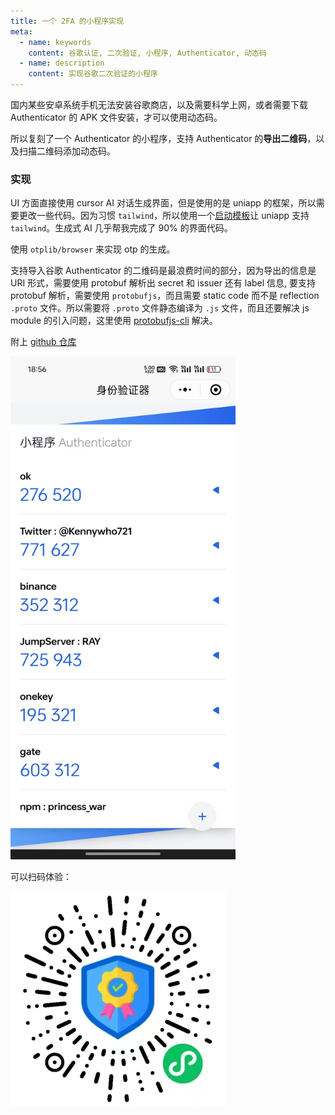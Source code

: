 ```yaml
---
title: 一个 2FA 的小程序实现
meta:
  - name: keywords
    content: 谷歌认证, 二次验证, 小程序, Authenticator, 动态码
  - name: description
    content: 实现谷歌二次验证的小程序
---
```


国内某些安卓系统手机无法安装谷歌商店，以及需要科学上网，或者需要下载 Authenticator 的 APK 文件安装，才可以使用动态码。

所以复刻了一个 Authenticator 的小程序，支持 Authenticator 的**导出二维码**，以及扫描二维码添加动态码。

### 实现

UI 方面直接使用 cursor AI 对话生成界面，但是使用的是 uniapp 的框架，所以需要更改一些代码。因为习惯 `tailwind`，所以使用一个[启动模板](https://github.com/sonofmagic/uni-app-vite-vue3-tailwind-vscode-template)让 uniapp 支持 `tailwind`。生成式 AI 几乎帮我完成了 90% 的界面代码。

使用 `otplib/browser` 来实现 otp 的生成。

支持导入谷歌 Authenticator 的二维码是最浪费时间的部分，因为导出的信息是 URI 形式，需要使用 protobuf 解析出 secret 和 issuer 还有 label 信息, 要支持 protobuf 解析，需要使用 `protobufjs`，而且需要 static code 而不是 reflection `.proto` 文件。所以需要将 `.proto` 文件静态编译为 `.js` 文件，而且还要解决 js module 的引入问题，这里使用 [protobufjs-cli](https://github.com/protobufjs/protobuf.js/blob/master/cli/README.md) 解决。

附上 [github 仓库](https://github.com/x-ray-s/2fa-mp)

<img src="./2fa-screenshot.jpg" alt="screenshot" width="360" />

可以扫码体验：

![小程序二维码](./2fa-qrcode.jpg)
